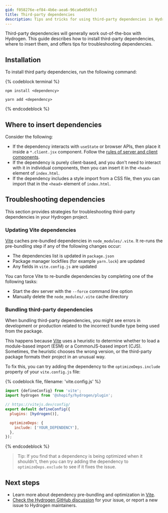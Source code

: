 ```yaml
---
gid: f058276e-ef84-4b6e-aea6-96ca6e056fc3
title: Third-party dependencies
description: Tips and tricks for using third-party dependencies in Hydrogen apps.
---
```


Third-party dependencies will generally work out-of-the-box with Hydrogen. This guide describes how to install third-party dependencies, where to insert them, and offers tips for troubleshooting dependencies.

## Installation

To install third party dependencies, run the following command:

{% codeblock terminal %}

```bash?title: 'npm'
npm install <dependency>
```

```bash?title: 'Yarn'
yarn add <dependency>
```

{% endcodeblock %}

## Where to insert dependencies

Consider the following:

- If the dependency interacts with `useState` or browser APIs, then place it inside a `*.client.jsx` component. Follow the [rules of server and client components](https://shopify.dev/custom-storefronts/hydrogen/framework/react-server-components#constraints).
- If the dependency is purely client-based, and you don't need to interact with it in individual components, then you can insert it in the `<head>` element of `index.html`.
- If the dependency includes a style import from a CSS file, then you can import that in the `<head>` element of `index.html`.

## Troubleshooting dependencies

This section provides strategies for troubleshooting third-party dependencies in your Hydrogen project.

### Updating Vite dependencies

[Vite](https://vitejs.dev/) caches pre-bundled dependencies in `node_modules/.vite`. It re-runs the pre-bundling step if any of the following changes occur:

- The dependencies list is updated in `package.json`
- Package manager lockfiles (for example `yarn.lock`) are updated
- Any fields in `vite.config.js` are updated

You can force Vite to re-bundle dependencies by completing one of the following tasks:

- Start the dev server with the `--force` command line option
- Manually delete the `node_modules/.vite` cache directory

### Bundling third-party dependencies

When bundling third-party dependencies, you might see errors in development or production related to the incorrect bundle type being used from the package.

This happens because [Vite](https://vitejs.dev/) uses a heuristic to determine whether to load a module-based import (ESM) or a CommonJS-based import (CJS). Sometimes, the heuristic chooses the wrong version, or the third-party package formats their project in an unusual way.

To fix this, you can try adding the dependency to the `optimizeDeps.include` property of your `vite.config.js` file:

{% codeblock file, filename: 'vite.config.js' %}

```js
import {defineConfig} from 'vite';
import hydrogen from '@shopify/hydrogen/plugin';

// https://vitejs.dev/config/
export default defineConfig({
  plugins: [hydrogen()],

  optimizeDeps: {
    include: ['YOUR_DEPENDENCY'],
  },
});
```

{% endcodeblock %}

> Tip:
> If you find that a dependency is being optimized when it shouldn't, then you can try adding the dependency to `optimizeDeps.exclude` to see if it fixes the issue.

## Next steps

- Learn more about dependency pre-bundling and optimization in [Vite](https://vitejs.dev/guide/dep-pre-bundling.html#dependency-pre-bundling).
- [Check the Hydrogen GitHub discussion](https://github.com/Shopify/hydrogen/discussions/93) for your issue, or report a new issue to Hydrogen maintainers.

